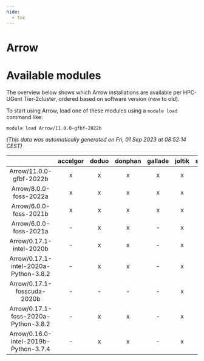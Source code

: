 ```yaml
---
hide:
  - toc
---
```


Arrow
=====

# Available modules


The overview below shows which Arrow installations are available per HPC-UGent Tier-2cluster, ordered based on software version (new to old).

To start using Arrow, load one of these modules using a `module load` command like:

```shell
module load Arrow/11.0.0-gfbf-2022b
```

*(This data was automatically generated on Fri, 01 Sep 2023 at 08:52:14 CEST)*  

| |accelgor|doduo|donphan|gallade|joltik|skitty|swalot|victini|
| :---: | :---: | :---: | :---: | :---: | :---: | :---: | :---: | :---: |
|Arrow/11.0.0-gfbf-2022b|x|x|x|x|x|x|x|x|
|Arrow/8.0.0-foss-2022a|x|x|x|x|x|x|x|x|
|Arrow/6.0.0-foss-2021b|x|x|x|x|x|x|x|x|
|Arrow/6.0.0-foss-2021a|-|x|x|-|x|x|x|x|
|Arrow/0.17.1-intel-2020b|-|x|x|-|x|x|x|x|
|Arrow/0.17.1-intel-2020a-Python-3.8.2|-|x|x|-|x|x|x|x|
|Arrow/0.17.1-fosscuda-2020b|-|-|-|-|x|-|-|-|
|Arrow/0.17.1-foss-2020a-Python-3.8.2|-|x|x|-|x|x|x|x|
|Arrow/0.16.0-intel-2019b-Python-3.7.4|-|x|x|-|x|-|-|-|

